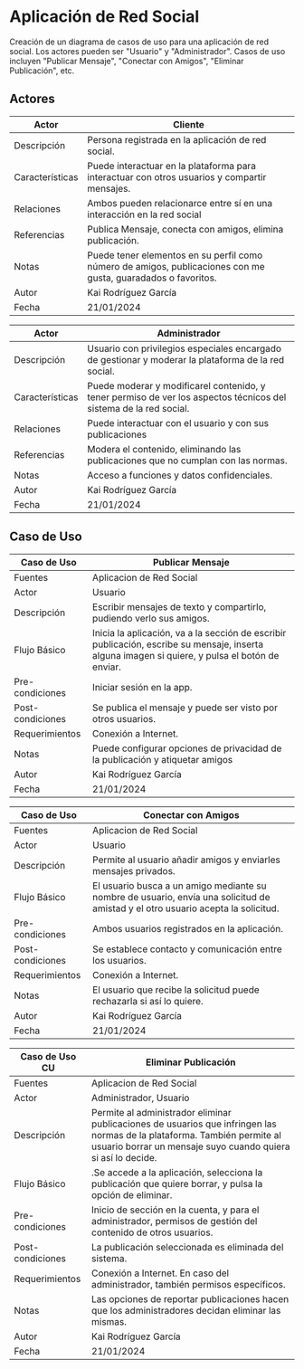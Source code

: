 # Aplicación de Red Social

Creación de un diagrama de casos de uso para una aplicación de red social. Los actores pueden ser "Usuario" y "Administrador". Casos de uso incluyen "Publicar Mensaje", "Conectar con Amigos", "Eliminar Publicación", etc.
<img src="">
## Actores

| Actor  | Cliente  |
|---|---|
| Descripción  | Persona registrada en la aplicación de red social.   |
| Características  | Puede interactuar en la plataforma para interactuar con otros usuarios y compartir mensajes.  |
| Relaciones  | Ambos pueden relacionarce entre sí en una interacción en la red social  |
| Referencias  | Publica Mensaje, conecta con amigos, elimina publicación. |
| Notas  | Puede tener elementos en su perfil como número de amigos, publicaciones con me gusta, guaradados o favoritos.  |
| Autor | Kai Rodríguez García |
| Fecha | 21/01/2024 |

| Actor  | Administrador  |
|---|---|
| Descripción  | Usuario con privilegios especiales encargado de gestionar y moderar la plataforma de la red social. |
| Características  | Puede moderar y modificarel contenido, y tener permiso de ver los aspectos técnicos del sistema de la red social. |
| Relaciones  | Puede interactuar con el usuario y con sus publicaciones |
| Referencias  | Modera el contenido, eliminando las publicaciones que no cumplan con las normas. |
| Notas  | Acceso a funciones y datos confidenciales. |
| Autor | Kai Rodríguez García |
| Fecha | 21/01/2024 |

## Caso de Uso

| Caso de Uso | Publicar Mensaje  |
|---|---|
| Fuentes  | Aplicacion de Red Social  |
| Actor  | Usuario  |
| Descripción  | Escribir mensajes de texto y compartirlo, pudiendo verlo sus amigos. |
| Flujo Básico  | Inicia la aplicación, va a la sección de escribir publicación, escribe su mensaje, inserta alguna imagen si quiere, y pulsa el botón de enviar. |
| Pre-condiciones  | Iniciar sesión en la app. |
| Post-condiciones  | Se publica el mensaje y puede ser visto por otros usuarios. |
| Requerimientos  | Conexión a Internet. |
| Notas  | Puede configurar opciones de privacidad de la publicación y atiquetar amigos|
| Autor | Kai Rodríguez García |
| Fecha | 21/01/2024 |

| Caso de Uso   | Conectar con Amigos  |
|---|---|
| Fuentes  | Aplicacion de Red Social  |
| Actor  | Usuario  |
| Descripción  | Permite al usuario añadir amigos y enviarles mensajes privados. |
| Flujo Básico  | El usuario busca a un amigo mediante su nombre de usuario, envía una solicitud de amistad  y el otro usuario acepta la solicitud. |
| Pre-condiciones  | Ambos usuarios registrados en la aplicación. |
| Post-condiciones  | Se establece contacto y comunicación entre los usuarios. |
| Requerimientos  | Conexión a Internet. |
| Notas  | El usuario que recibe la solicitud puede rechazarla si así lo quiere. |
| Autor | Kai Rodríguez García |
| Fecha | 21/01/2024 |

| Caso de Uso CU    | Eliminar Publicación  |
|---|---|
| Fuentes  | Aplicacion de Red Social  |
| Actor  | Administrador, Usuario |
| Descripción  | Permite al administrador eliminar publicaciones de usuarios que infringen las normas de la plataforma. También permite al usuario borrar un mensaje suyo cuando quiera si así lo decide. |
| Flujo Básico  |.Se accede a la aplicación, selecciona la publicación que quiere borrar, y pulsa la opción de eliminar. |
| Pre-condiciones  | Inicio de sección en la cuenta, y para el administrador, permisos de gestión del contenido de otros usuarios. |
| Post-condiciones  | La publicación seleccionada es eliminada del sistema. |
| Requerimientos  | Conexión a Internet. En caso del administrador, también permisos específicos. |
| Notas  | Las opciones de reportar publicaciones hacen que los administradores decidan eliminar las mismas. |
| Autor | Kai Rodríguez García |
| Fecha | 21/01/2024 |
